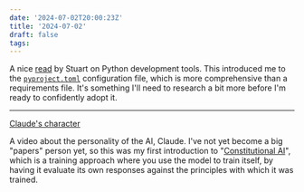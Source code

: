```yaml
---
date: '2024-07-02T20:00:23Z'
title: '2024-07-02'
draft: false
tags:
---
```


A nice [read](https://www.stuartellis.name/articles/python-modern-practices) by Stuart on Python development tools.
This introduced me to the [`pyproject.toml`](https://www.pyopensci.org/python-package-guide/package-structure-code/pyproject-toml-python-package-metadata.html) configuration file, which is more comprehensive than a requirements file.
It's something I'll need to research a bit more before I'm ready to confidently adopt it.

---

[Claude's character](https://www.anthropic.com/research/claude-character)

A video about the personality of the AI, Claude.
I've not yet become a big "papers" person yet, so this was my first introduction to "[Constitutional AI](https://arxiv.org/abs/2212.08073)", which is a training approach where you use the model to train itself, by having it evaluate its own responses against the principles with which it was trained.
